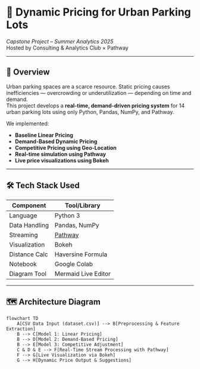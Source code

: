 # 🚗 Dynamic Pricing for Urban Parking Lots  
*Capstone Project – Summer Analytics 2025*  
Hosted by Consulting & Analytics Club × Pathway

---

## 📌 Overview

Urban parking spaces are a scarce resource. Static pricing causes inefficiencies — overcrowding or underutilization — depending on time and demand.  
This project develops a **real-time, demand-driven pricing system** for 14 urban parking lots using only Python, Pandas, NumPy, and Pathway.

We implemented:
- **Baseline Linear Pricing**
- **Demand-Based Dynamic Pricing**
- **Competitive Pricing using Geo-Location**
- **Real-time simulation using Pathway**
- **Live price visualizations using Bokeh**

---

## 🛠️ Tech Stack Used

| Component     | Tool/Library       |
|---------------|--------------------|
| Language      | Python 3           |
| Data Handling | Pandas, NumPy      |
| Streaming     | [Pathway](https://pathway.com/) |
| Visualization | Bokeh              |
| Distance Calc | Haversine Formula  |
| Notebook      | Google Colab       |
| Diagram Tool  | Mermaid Live Editor|

---

## 🗺️ Architecture Diagram

```mermaid
flowchart TD
    A[CSV Data Input (dataset.csv)] --> B[Preprocessing & Feature Extraction]
    B --> C[Model 1: Linear Pricing]
    B --> D[Model 2: Demand-Based Pricing]
    B --> E[Model 3: Competitive Adjustment]
    C & D & E --> F[Real-Time Stream Processing with Pathway]
    F --> G[Live Visualization via Bokeh]
    G --> H[Dynamic Price Output & Suggestions]
